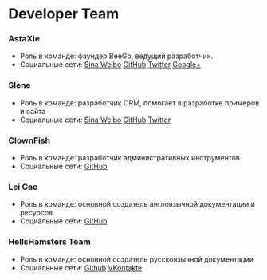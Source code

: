 # Developer Team

### AstaXie

- Роль в команде: фаундер BeeGo, ведущий разработчик.
- Социальные сети: [Sina Weibo](http://weibo.com/533452688) [GitHub](https://github.com/astaxie) [Twitter](https://twitter.com/astaxie) [Google+](https://plus.google.com/u/0/111292884696033638814)

### Slene

- Роль в команде: разработчик ORM, помогает в разработке примеров и сайта
- Социальные сети: [Sina Weibo](http://weibo.com/slene) [GitHub](https://github.com/slene) [Twitter](https://twitter.com/slene)

### ClownFish

- Роль в команде: разработчик административных инструментов
- Социальные сети: [GitHub](https://github.com/osgochina)

### Lei Cao

- Роль в команде: основной создатель англоязычной документации и ресурсов
- Социальные сети: [GitHub](https://github.com/lei-cao)

### HellsHamsters Team

- Роль в команде: основной создатель русскоязычной документации
- Социальные сети: [Github](https://github.com/HellsHamsters) [VKontakte](https://vk.com/hellshamsters)
